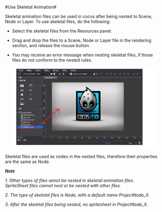#Use Skeletal Animation#

Skeletal animation files can be used in cocos after being nested to Scene, Node or Layer. To use skeletal files, do the following: 

- Select the skeletal files from the Resources panel. 

- Drag and drop the files to a Scene, Node or Layer file in the rendering section, and release the mouse button. 

- You may receive an error message when nesting skeletal files, if those files do not conform to the nested rules. 

   ![Image](res/tuo.jpg)

Skeletal files are used as nodes in the nested files, therefore their properties are the same as Node. 

***Note***

*1. Other types of files annot be nested in skeletal animation files. SpriteSheet  files cannot nest or be nexted with other files.*

*2. The  type of skeletal files is Node, with a default name ProjectNode_X.*

*3. After the skeletal files being nested, no spritesheet in ProjectNode_X.*